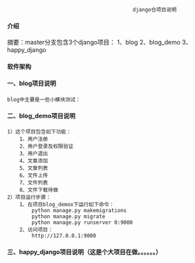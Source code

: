                                              django仓项目说明 
#### 介绍
摘要：master分支包含3个django项目：
    1、blog
    2、blog_demo
    3、happy_django
#### 软件架构
#### 一、blog项目说明
    blog中主要是一些小模块测试：
#### 二、blog_demo项目说明
    1）这个项目包含如下功能：
        1、用户注册
        2、用户登录及权限验证
        3、用户退出
        4、文章添加
        5、文章列表
        6、文件上传
        7、文件列表
        8、文件下载待做
    2）项目运行步骤：
        1、在项目blog_demox下运行如下命令：
            python manage.py makemigrations
            python manage.py migrate
            python manage.py runserver 0:9000
        2、访问项目：
            http://127.0.0.1:9000
#### 三、happy_django项目说明（这是个大项目在做。。。。。。）
        
        
